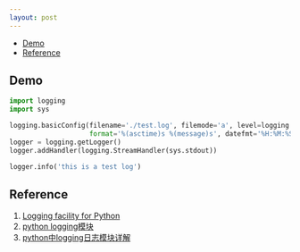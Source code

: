 ```yaml
---
layout: post
---
```


- [Demo](#demo)
- [Reference](#reference)

## Demo

```python 
import logging
import sys

logging.basicConfig(filename='./test.log', filemode='a', level=logging.INFO,
                    format='%(asctime)s %(message)s', datefmt='%H:%M:%S')
logger = logging.getLogger()
logger.addHandler(logging.StreamHandler(sys.stdout))

logger.info('this is a test log')
```

## Reference

1. [Logging facility for Python](https://docs.python.org/3.6/library/logging.html)
2. [python logging模块](https://www.cnblogs.com/liujiacai/p/7804848.html)
3. [python中logging日志模块详解](https://www.cnblogs.com/xianyulouie/p/11041777.html)

